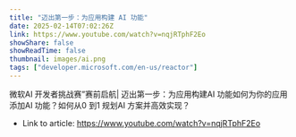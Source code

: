 ```yaml
---
title: "迈出第一步：为应用构建 AI 功能"
date: 2025-02-14T07:02:26Z
link: https://www.youtube.com/watch?v=nqjRTphF2Eo
showShare: false
showReadTime: false
thumbnail: images/ai.png
tags: ["developer.microsoft.com/en-us/reactor"]
---
```

微软AI 开发者挑战赛”赛前启航| 迈出第一步：为应用构建AI 功能如何为你的应用添加AI 功能？如何从0 到1 规划AI 方案并高效实现？

- Link to article: https://www.youtube.com/watch?v=nqjRTphF2Eo